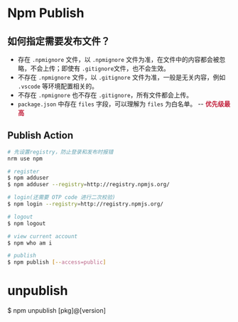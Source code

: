 # Npm Publish

## 如何指定需要发布文件？

- 存在 `.npmignore` 文件，以 `.npmignore` 文件为准，在文件中的内容都会被忽略，不会上传；即使有 `.gitignore`文件，也不会生效。
- 不存在 `.npmignore` 文件，以 `.gitignore` 文件为准，一般是无关内容，例如 `.vscode` 等环境配置相关的。
- 不存在 `.npmignore` 也不存在 `.gitignore`，所有文件都会上传。
- `package.json` 中存在 `files` 字段，可以理解为 `files` 为白名单。 -- <b style="color: #C2213C">优先级最高</b>


## Publish Action

```sh
# 先设置registry，防止登录和发布时报错
nrm use npm

# register
$ npm adduser
$ npm adduser --registry=http://registry.npmjs.org/

# login(还需要 OTP code 进行二次校验)
$ npm login --registry=http://registry.npmjs.org/

# logout
$ npm logout

# view current account
$ npm who am i

# publish
$ npm publish [--access=public]
```

# unpublish
$ npm unpublish [pkg]@[version]
```
